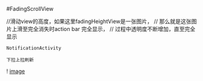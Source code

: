 #FadingScrollView

//滑动view的高度，如果这里fadingHeightView是一张图片，
// 那么就是这张图片上滑至完全消失时action bar 完全显示，
// 过程中透明度不断增加，直至完全显示

    NotificationActivity

    下拉上拉刷新

! [ image ]( https://github.com/CNHTT/PullListView/blob/master/appimage/device-2017-05-08-113755.mp4)